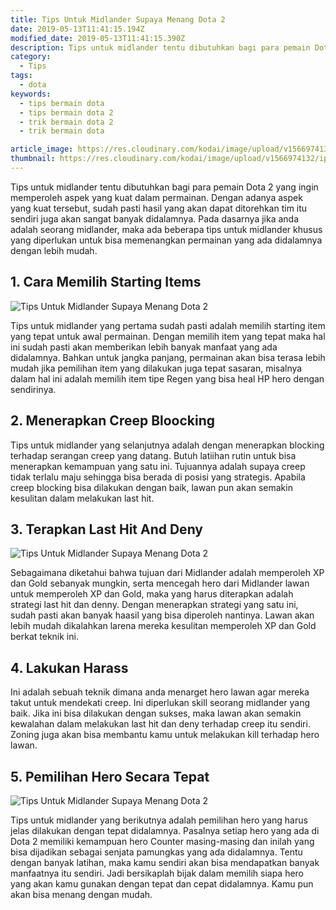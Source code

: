 ```yaml
---
title: Tips Untuk Midlander Supaya Menang Dota 2
date: 2019-05-13T11:41:15.194Z
modified_date: 2019-05-13T11:41:15.390Z
description: Tips untuk midlander tentu dibutuhkan bagi para pemain Dota 2 yang ingin memperoleh aspek yang kuat dalam permainan. 
category:
  - Tips
tags:
  - dota
keywords:
  - tips bermain dota
  - tips bermain dota 2
  - trik bermain dota 2
  - trik bermain dota

article_image: https://res.cloudinary.com/kodai/image/upload/v1566974132/ip/tips-untuk-midlander-supaya-menang-dota-2-3.jpg
thumbnail: https://res.cloudinary.com/kodai/image/upload/v1566974132/ip/tips-untuk-midlander-supaya-menang-dota-2-1-012.jpg
---
```

Tips untuk midlander tentu dibutuhkan bagi para pemain Dota 2 yang ingin memperoleh aspek yang kuat dalam permainan. Dengan adanya aspek yang kuat tersebut, sudah pasti hasil yang akan dapat ditorehkan tim itu sendiri juga akan sangat banyak didalamnya. Pada dasarnya jika anda adalah seorang midlander, maka ada beberapa tips untuk midlander khusus yang diperlukan untuk bisa memenangkan permainan yang ada didalamnya dengan lebih mudah.



## 1. Cara Memilih Starting Items

![Tips Untuk Midlander Supaya Menang Dota 2](https://res.cloudinary.com/kodai/image/upload/v1566974132/ip/tips-untuk-midlander-supaya-menang-dota-2-3.jpg)

Tips untuk midlander yang pertama sudah pasti adalah memilih starting item yang tepat untuk awal permainan. Dengan memilih item yang tepat maka hal ini sudah pasti akan memberikan lebih banyak manfaat yang ada didalamnya. Bahkan untuk jangka panjang, permainan akan bisa terasa lebih mudah jika pemilihan item yang dilakukan juga tepat sasaran, misalnya dalam hal ini adalah memilih item tipe Regen yang bisa heal HP hero dengan sendirinya.



## 2. Menerapkan Creep Bloocking

Tips untuk midlander yang selanjutnya adalah dengan menerapkan blocking terhadap serangan creep yang datang. Butuh latiihan rutin untuk bisa menerapkan kemampuan yang satu ini. Tujuannya adalah supaya creep tidak terlalu maju sehingga bisa berada di posisi yang strategis. Apabila creep blocking bisa dilakukan dengan baik, lawan pun akan semakin kesulitan dalam melakukan last hit.



## 3.  Terapkan Last Hit And Deny

![Tips Untuk Midlander Supaya Menang Dota 2](https://res.cloudinary.com/kodai/image/upload/v1566974132/ip/tips-untuk-midlander-supaya-menang-dota-2-1.jpg)

Sebagaimana diketahui bahwa tujuan dari Midlander adalah memperoleh XP dan Gold sebanyak mungkin, serta mencegah hero dari Midlander lawan untuk memperoleh XP dan Gold, maka yang harus diterapkan adalah strategi last hit dan denny. Dengan menerapkan strategi yang satu ini, sudah pasti akan banyak haasil yang bisa diperoleh nantinya. Lawan akan lebih mudah dikalahkan larena mereka kesulitan memperoleh XP dan Gold berkat teknik ini.



## 4. Lakukan Harass

Ini adalah sebuah teknik dimana anda menarget hero lawan agar mereka takut untuk mendekati creep. Ini diperlukan skill seorang midlander yang baik. Jika ini bisa dilakukan dengan sukses, maka lawan akan semakin kewalahan dalam melakukan last hit dan deny terhadap creep itu sendiri. Zoning juga akan bisa membantu kamu untuk melakukan kill terhadap hero lawan. 



## 5. Pemilihan Hero Secara Tepat

![Tips Untuk Midlander Supaya Menang Dota 2](https://res.cloudinary.com/kodai/image/upload/v1566974132/ip/tips-untuk-midlander-supaya-menang-dota-2-2.jpg)

Tips untuk midlander yang berikutnya adalah pemilihan hero yang harus jelas dilakukan dengan tepat didalamnya. Pasalnya setiap hero yang ada di Dota 2 memiliki kemampuan hero Counter masing-masing dan inilah yang bisa dijadikan sebagai senjata pamungkas yang ada didalamnya. Tentu dengan banyak latihan, maka kamu sendiri akan bisa mendapatkan banyak manfaatnya itu sendiri. Jadi bersikaplah bijak dalam memilih siapa hero yang akan kamu gunakan dengan tepat dan cepat didalamnya. Kamu pun akan bisa menang dengan mudah.
